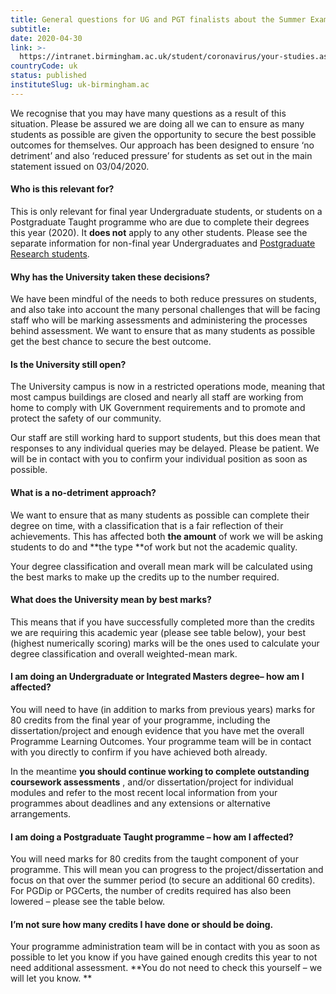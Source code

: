 ```yaml
---
title: General questions for UG and PGT finalists about the Summer Exam period.
subtitle: 
date: 2020-04-30
link: >-
  https://intranet.birmingham.ac.uk/student/coronavirus/your-studies.aspx
countryCode: uk
status: published
instituteSlug: uk-birmingham.ac
---
```

We recognise that you may have many questions as a result of this situation. Please be assured we are doing all we can to  ensure as many students as possible are given the opportunity to secure the best possible outcomes for themselves. Our approach has been designed to ensure ‘no detriment’ and also ‘reduced pressure’ for students as set out in the main statement issued on 03/04/2020. 

#### Who is this relevant for?

This is only relevant for final year Undergraduate students, or students on a Postgraduate Taught programme who are due to complete their degrees this year (2020). It  **does not**  apply to any other students. Please see the separate information for non-final year Undergraduates and [Postgraduate Research students](/as/studentservices/graduateschool/COVID-19/COVID-19-Postgraduate-Researcher-Wellbeing.aspx "COVID-19 Postgraduate Researcher Wellbeing").

#### Why has the University taken these decisions?

We have been mindful of the needs to both reduce pressures on students, and also take into account the many personal challenges that will be facing staff who will be marking assessments and administering the processes behind assessment. We want to ensure that as many students as possible get the best chance to secure the best outcome.

#### Is the University still open?

The University campus is now in a restricted operations mode, meaning that most campus buildings are closed and nearly all staff are working from home to comply with UK Government requirements and to promote and protect the safety of our community. 

Our staff are still working hard to support students, but this does mean that responses to any individual queries may be delayed.  Please be patient. We will be in contact with you to confirm your individual position as soon as possible.

#### What is a no-detriment approach?

We want to ensure that as many students as possible can complete their degree on time, with a classification that is a fair reflection of their achievements. This has affected both  **the amount**  of work we will be asking students to do and  **the type  **of work but not the academic quality.

Your degree classification and overall mean mark will be calculated using the best marks to make up the credits up to the number required.

#### What does the University mean by best marks?

This means that if you have successfully completed more than the credits we are requiring this academic year (please see table below), your best (highest numerically scoring) marks will be the ones used to calculate your degree classification and overall weighted-mean mark.

#### I am doing an Undergraduate or Integrated Masters degree– how am I affected?

You will need to have (in addition to marks from previous years) marks for 80 credits from the final year of your programme, including the dissertation/project and enough evidence that you have met the overall Programme Learning Outcomes. Your programme team will be in contact with you directly to confirm if you have achieved both already.

In the meantime  **you should continue working to complete outstanding coursework assessments** , and/or dissertation/project for individual modules and refer to the most recent local information from your programmes about deadlines and any extensions or alternative arrangements. 

#### I am doing a Postgraduate Taught programme – how am I affected?

You will need marks for 80 credits from the taught component of your programme. This will mean you can progress to the project/dissertation and focus on that over the summer period (to secure an additional 60 credits). For PGDip or PGCerts, the number of credits required has also been lowered – please see the table below.

#### I’m not sure how many credits I have done or should be doing.

Your programme administration team will be in contact with you as soon as possible to let you know if you have gained enough credits this year to not need additional assessment.  **You do not need to check this yourself – we will let you know.  **
